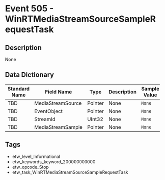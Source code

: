 # Event 505 - WinRTMediaStreamSourceSampleRequestTask

## Description
None

## Data Dictionary
|Standard Name|Field Name|Type|Description|Sample Value|
|---|---|---|---|---|
|TBD|MediaStreamSource|Pointer|None|`None`|
|TBD|EventObject|Pointer|None|`None`|
|TBD|StreamId|UInt32|None|`None`|
|TBD|MediaStreamSample|Pointer|None|`None`|

## Tags
* etw_level_Informational
* etw_keywords_keyword_200000000000
* etw_opcode_Stop
* etw_task_WinRTMediaStreamSourceSampleRequestTask